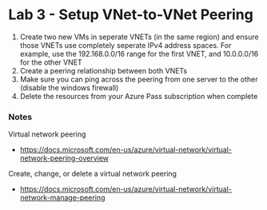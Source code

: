 # Lab 3 - Setup VNet-to-VNet Peering

1. Create two new VMs in seperate VNETs (in the same region) and ensure those VNETs use completely seperate IPv4 address spaces. For example, use the 192.168.0.0/16 range for the first VNET, and 10.0.0.0/16 for the other VNET
2. Create a peering relationship between both VNETs
5. Make sure you can ping across the peering from one server to the other (disable the windows firewall)
6. Delete the resources from your Azure Pass subscription when complete

### Notes

Virtual network peering
* https://docs.microsoft.com/en-us/azure/virtual-network/virtual-network-peering-overview

Create, change, or delete a virtual network peering
* https://docs.microsoft.com/en-us/azure/virtual-network/virtual-network-manage-peering
